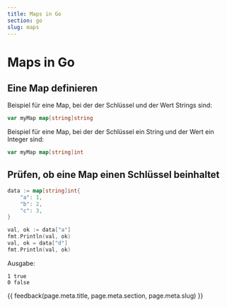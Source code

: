 ```yaml
---
title: Maps in Go
section: go
slug: maps
---
```


# Maps in Go


## Eine Map definieren

Beispiel für eine Map, bei der der Schlüssel und der Wert Strings sind:

```go
var myMap map[string]string
```

Beispiel für eine Map, bei der der Schlüssel ein String und der Wert ein Integer sind:

```go
var myMap map[string]int
```


## Prüfen, ob eine Map einen Schlüssel beinhaltet

```go
data := map[string]int{
    "a": 1,
    "b": 2,
    "c": 3,
}

val, ok := data["a"]
fmt.Println(val, ok)
val, ok = data["d"]
fmt.Println(val, ok)
```

Ausgabe:
```
1 true
0 false
```


{{ feedback(page.meta.title, page.meta.section, page.meta.slug) }}
